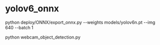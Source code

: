 # yolov6_onnx

python deploy/ONNX/export_onnx.py --weights models/yolov6n.pt --img 640 --batch 1

python webcam_object_detection.py
